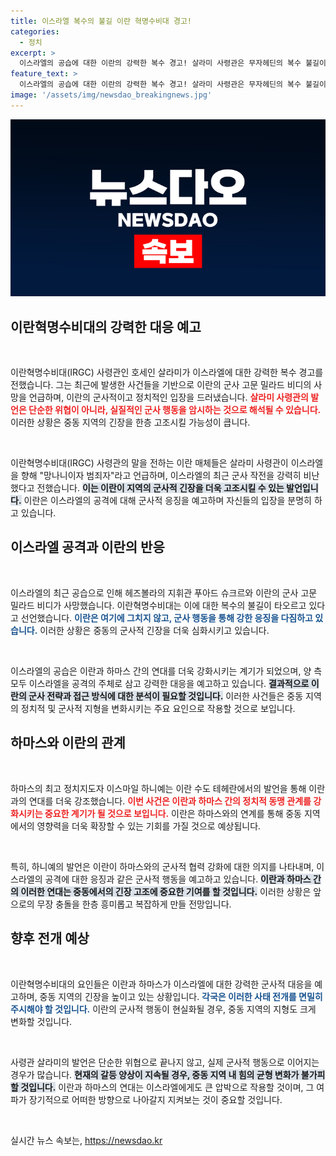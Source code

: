 ```yaml
---
title: 이스라엘 복수의 불길 이란 혁명수비대 경고!
categories:
  - 정치
excerpt: >
  이스라엘의 공습에 대한 이란의 강력한 복수 경고! 살라미 사령관은 무자헤딘의 복수 불길이 타오른다며 이스라엘을 맹비난했습니다. 이란과 하마스의 강경 대응이 예고된 가운데, 중동 정세는 더욱 긴박해지고 있습니다.
feature_text: >
  이스라엘의 공습에 대한 이란의 강력한 복수 경고! 살라미 사령관은 무자헤딘의 복수 불길이 타오른다며 이스라엘을 맹비난했습니다. 이란과 하마스의 강경 대응이 예고된 가운데, 중동 정세는 더욱 긴박해지고 있습니다.
image: '/assets/img/newsdao_breakingnews.jpg'
---
```


<p><img src="/assets/img/newsdao_breakingnews.jpg" alt="firstkoreanews 속보" /></p>

<h2 data-ke-size="size26">이란혁명수비대의 강력한 대응 예고</h2>

<p data-ke-size="size16">&nbsp;</p>

<p>이란혁명수비대(IRGC) 사령관인 호세인 살라미가 이스라엘에 대한 강력한 복수 경고를 전했습니다. 그는 최근에 발생한 사건들을 기반으로 이란의 군사 고문 밀라드 비디의 사망을 언급하며, 이란의 군사적이고 정치적인 입장을 드러냈습니다. <b><span style="color: #ee2323;">살라미 사령관의 발언은 단순한 위협이 아니라, 실질적인 군사 행동을 암시하는 것으로 해석될 수 있습니다.</span></b> 이러한 상황은 중동 지역의 긴장을 한층 고조시킬 가능성이 큽니다.</p>

<p data-ke-size="size16">&nbsp;</p>

<p>이란혁명수비대(IRGC) 사령관의 말을 전하는 이란 매체들은 살라미 사령관이 이스라엘을 향해 "망나니이자 범죄자"라고 언급하며, 이스라엘의 최근 군사 작전을 강력히 비난했다고 전했습니다. <b><span style="background-color: #21538527;">이는 이란이 지역의 군사적 긴장을 더욱 고조시킬 수 있는 발언입니다.</span></b> 이란은 이스라엘의 공격에 대해 군사적 응징을 예고하며 자신들의 입장을 분명히 하고 있습니다.</p>

<h2 data-ke-size="size26">이스라엘 공격과 이란의 반응</h2>

<p data-ke-size="size16">&nbsp;</p>

<p>이스라엘의 최근 공습으로 인해 헤즈볼라의 지휘관 푸아드 슈크르와 이란의 군사 고문 밀라드 비디가 사망했습니다. 이란혁명수비대는 이에 대한 복수의 불길이 타오르고 있다고 선언했습니다. <b><span style="color: #1a5490;">이란은 여기에 그치지 않고, 군사 행동을 통해 강한 응징을 다짐하고 있습니다.</span></b> 이러한 상황은 중동의 군사적 긴장을 더욱 심화시키고 있습니다.</p>

<p data-ke-size="size16">&nbsp;</p>

<p>이스라엘의 공습은 이란과 하마스 간의 연대를 더욱 강화시키는 계기가 되었으며, 양 측 모두 이스라엘을 공격의 주체로 삼고 강력한 대응을 예고하고 있습니다. <b><span style="background-color: #21538527;">결과적으로 이란의 군사 전략과 접근 방식에 대한 분석이 필요할 것입니다.</span></b> 이러한 사건들은 중동 지역의 정치적 및 군사적 지형을 변화시키는 주요 요인으로 작용할 것으로 보입니다.</p>

<h2 data-ke-size="size26">하마스와 이란의 관계</h2>

<p data-ke-size="size16">&nbsp;</p>

<p>하마스의 최고 정치지도자 이스마일 하니예는 이란 수도 테헤란에서의 발언을 통해 이란과의 연대를 더욱 강조했습니다. <b><span style="color: #ee2323;">이번 사건은 이란과 하마스 간의 정치적 동맹 관계를 강화시키는 중요한 계기가 될 것으로 보입니다.</span></b> 이란은 하마스와의 연계를 통해 중동 지역에서의 영향력을 더욱 확장할 수 있는 기회를 가질 것으로 예상됩니다.</p>

<p data-ke-size="size16">&nbsp;</p>

<p>특히, 하니예의 발언은 이란이 하마스와의 군사적 협력 강화에 대한 의지를 나타내며, 이스라엘의 공격에 대한 응징과 같은 군사적 행동을 예고하고 있습니다. <b><span style="background-color: #21538527;">이란과 하마스 간의 이러한 연대는 중동에서의 긴장 고조에 중요한 기여를 할 것입니다.</span></b> 이러한 상황은 앞으로의 무장 충돌을 한층 흥미롭고 복잡하게 만들 전망입니다.</p>

<h2 data-ke-size="size26">향후 전개 예상</h2>

<p data-ke-size="size16">&nbsp;</p>

<p>이란혁명수비대의 요인들은 이란과 하마스가 이스라엘에 대한 강력한 군사적 대응을 예고하며, 중동 지역의 긴장을 높이고 있는 상황입니다. <b><span style="color: #1a5490;">각국은 이러한 사태 전개를 면밀히 주시해야 할 것입니다.</span></b> 이란의 군사적 행동이 현실화될 경우, 중동 지역의 지형도 크게 변화할 것입니다. </p>

<p data-ke-size="size16">&nbsp;</p>

<p>사령관 살라미의 발언은 단순한 위협으로 끝나지 않고, 실제 군사적 행동으로 이어지는 경우가 많습니다. <b><span style="background-color: #21538527;">현재의 갈등 양상이 지속될 경우, 중동 지역 내 힘의 균형 변화가 불가피할 것입니다.</span></b> 이란과 하마스의 연대는 이스라엘에게도 큰 압박으로 작용할 것이며, 그 여파가 장기적으로 어떠한 방향으로 나아갈지 지켜보는 것이 중요할 것입니다.</p>

<p data-ke-size="size16">&nbsp;</p>
실시간 뉴스 속보는, <a href="https://newsdao.kr" rel="dofollow">https://newsdao.kr</a>


